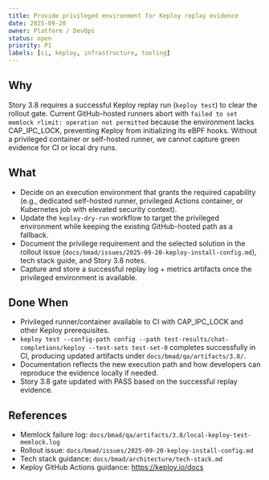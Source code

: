 ```yaml
---
title: Provide privileged environment for Keploy replay evidence
date: 2025-09-20
owner: Platform / DevOps
status: open
priority: P1
labels: [ci, keploy, infrastructure, tooling]
---
```


## Why

Story 3.8 requires a successful Keploy replay run (`keploy test`) to clear the rollout gate. Current GitHub-hosted runners abort with `failed to set memlock rlimit: operation not permitted` because the environment lacks CAP_IPC_LOCK, preventing Keploy from initializing its eBPF hooks. Without a privileged container or self-hosted runner, we cannot capture green evidence for CI or local dry runs.

## What

- Decide on an execution environment that grants the required capability (e.g., dedicated self-hosted runner, privileged Actions container, or Kubernetes job with elevated security context).
- Update the `keploy-dry-run` workflow to target the privileged environment while keeping the existing GitHub-hosted path as a fallback.
- Document the privilege requirement and the selected solution in the rollout issue (`docs/bmad/issues/2025-09-20-keploy-install-config.md`), tech stack guide, and Story 3.8 notes.
- Capture and store a successful replay log + metrics artifacts once the privileged environment is available.

## Done When

- Privileged runner/container available to CI with CAP_IPC_LOCK and other Keploy prerequisites.
- `keploy test --config-path config --path test-results/chat-completions/keploy --test-sets test-set-0` completes successfully in CI, producing updated artifacts under `docs/bmad/qa/artifacts/3.8/`.
- Documentation reflects the new execution path and how developers can reproduce the evidence locally if needed.
- Story 3.8 gate updated with PASS based on the successful replay evidence.

## References

- Memlock failure log: `docs/bmad/qa/artifacts/3.8/local-keploy-test-memlock.log`
- Rollout issue: `docs/bmad/issues/2025-09-20-keploy-install-config.md`
- Tech stack guidance: `docs/bmad/architecture/tech-stack.md`
- Keploy GitHub Actions guidance: https://keploy.io/docs
